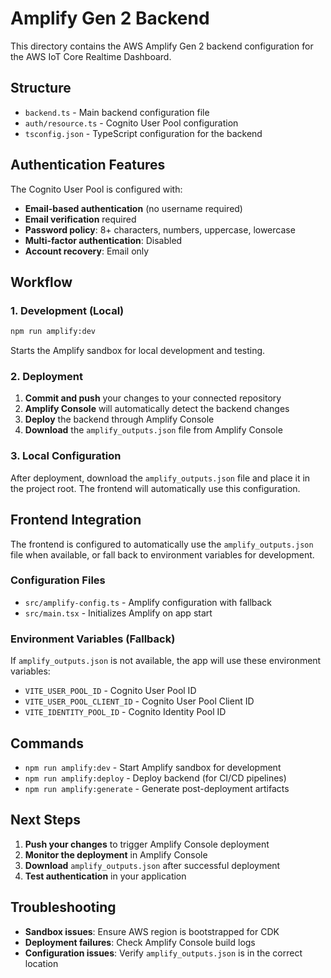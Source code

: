 # Amplify Gen 2 Backend

This directory contains the AWS Amplify Gen 2 backend configuration for the AWS IoT Core Realtime Dashboard.

## Structure

- `backend.ts` - Main backend configuration file
- `auth/resource.ts` - Cognito User Pool configuration
- `tsconfig.json` - TypeScript configuration for the backend

## Authentication Features

The Cognito User Pool is configured with:

- **Email-based authentication** (no username required)
- **Email verification** required
- **Password policy**: 8+ characters, numbers, uppercase, lowercase
- **Multi-factor authentication**: Disabled
- **Account recovery**: Email only

## Workflow

### 1. Development (Local)
```bash
npm run amplify:dev
```
Starts the Amplify sandbox for local development and testing.

### 2. Deployment
1. **Commit and push** your changes to your connected repository
2. **Amplify Console** will automatically detect the backend changes
3. **Deploy** the backend through Amplify Console
4. **Download** the `amplify_outputs.json` file from Amplify Console

### 3. Local Configuration
After deployment, download the `amplify_outputs.json` file and place it in the project root. The frontend will automatically use this configuration.

## Frontend Integration

The frontend is configured to automatically use the `amplify_outputs.json` file when available, or fall back to environment variables for development.

### Configuration Files
- `src/amplify-config.ts` - Amplify configuration with fallback
- `src/main.tsx` - Initializes Amplify on app start

### Environment Variables (Fallback)
If `amplify_outputs.json` is not available, the app will use these environment variables:

- `VITE_USER_POOL_ID` - Cognito User Pool ID
- `VITE_USER_POOL_CLIENT_ID` - Cognito User Pool Client ID
- `VITE_IDENTITY_POOL_ID` - Cognito Identity Pool ID

## Commands

- `npm run amplify:dev` - Start Amplify sandbox for development
- `npm run amplify:deploy` - Deploy backend (for CI/CD pipelines)
- `npm run amplify:generate` - Generate post-deployment artifacts

## Next Steps

1. **Push your changes** to trigger Amplify Console deployment
2. **Monitor the deployment** in Amplify Console
3. **Download** `amplify_outputs.json` after successful deployment
4. **Test authentication** in your application

## Troubleshooting

- **Sandbox issues**: Ensure AWS region is bootstrapped for CDK
- **Deployment failures**: Check Amplify Console build logs
- **Configuration issues**: Verify `amplify_outputs.json` is in the correct location 